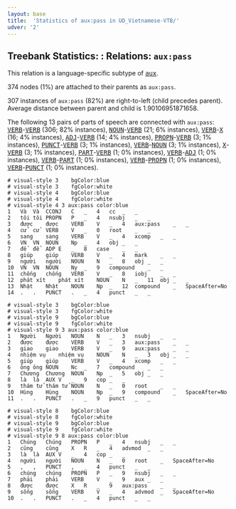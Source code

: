 ```yaml
---
layout: base
title:  'Statistics of aux:pass in UD_Vietnamese-VTB/'
udver: '2'
---
```


## Treebank Statistics: : Relations: `aux:pass`

This relation is a language-specific subtype of <tt><a href="vi_vtb-dep-aux.html">aux</a></tt>.

374 nodes (1%) are attached to their parents as `aux:pass`.

307 instances of `aux:pass` (82%) are right-to-left (child precedes parent).
Average distance between parent and child is 1.90106951871658.

The following 13 pairs of parts of speech are connected with `aux:pass`: <tt><a href="vi_vtb-pos-VERB.html">VERB</a></tt>-<tt><a href="vi_vtb-pos-VERB.html">VERB</a></tt> (306; 82% instances), <tt><a href="vi_vtb-pos-NOUN.html">NOUN</a></tt>-<tt><a href="vi_vtb-pos-VERB.html">VERB</a></tt> (21; 6% instances), <tt><a href="vi_vtb-pos-VERB.html">VERB</a></tt>-<tt><a href="vi_vtb-pos-X.html">X</a></tt> (16; 4% instances), <tt><a href="vi_vtb-pos-ADJ.html">ADJ</a></tt>-<tt><a href="vi_vtb-pos-VERB.html">VERB</a></tt> (14; 4% instances), <tt><a href="vi_vtb-pos-PROPN.html">PROPN</a></tt>-<tt><a href="vi_vtb-pos-VERB.html">VERB</a></tt> (3; 1% instances), <tt><a href="vi_vtb-pos-PUNCT.html">PUNCT</a></tt>-<tt><a href="vi_vtb-pos-VERB.html">VERB</a></tt> (3; 1% instances), <tt><a href="vi_vtb-pos-VERB.html">VERB</a></tt>-<tt><a href="vi_vtb-pos-NOUN.html">NOUN</a></tt> (3; 1% instances), <tt><a href="vi_vtb-pos-X.html">X</a></tt>-<tt><a href="vi_vtb-pos-VERB.html">VERB</a></tt> (3; 1% instances), <tt><a href="vi_vtb-pos-PART.html">PART</a></tt>-<tt><a href="vi_vtb-pos-VERB.html">VERB</a></tt> (1; 0% instances), <tt><a href="vi_vtb-pos-VERB.html">VERB</a></tt>-<tt><a href="vi_vtb-pos-ADJ.html">ADJ</a></tt> (1; 0% instances), <tt><a href="vi_vtb-pos-VERB.html">VERB</a></tt>-<tt><a href="vi_vtb-pos-PART.html">PART</a></tt> (1; 0% instances), <tt><a href="vi_vtb-pos-VERB.html">VERB</a></tt>-<tt><a href="vi_vtb-pos-PROPN.html">PROPN</a></tt> (1; 0% instances), <tt><a href="vi_vtb-pos-VERB.html">VERB</a></tt>-<tt><a href="vi_vtb-pos-PUNCT.html">PUNCT</a></tt> (1; 0% instances).


~~~ conllu
# visual-style 3	bgColor:blue
# visual-style 3	fgColor:white
# visual-style 4	bgColor:blue
# visual-style 4	fgColor:white
# visual-style 4 3 aux:pass	color:blue
1	Và	Và	CCONJ	C	_	4	cc	_	_
2	tôi	tôi	PROPN	P	_	4	nsubj	_	_
3	được	được	VERB	V	_	4	aux:pass	_	_
4	cử	cử	VERB	V	_	0	root	_	_
5	sang	sang	VERB	V	_	4	xcomp	_	_
6	VN	VN	NOUN	Np	_	4	obj	_	_
7	để	để	ADP	E	_	8	case	_	_
8	giúp	giúp	VERB	V	_	4	mark	_	_
9	người	người	NOUN	N	_	8	obj	_	_
10	VN	VN	NOUN	Ny	_	9	compound	_	_
11	chống	chống	VERB	V	_	8	iobj	_	_
12	phát xít	phát xít	NOUN	N	_	11	obj	_	_
13	Nhật	Nhật	NOUN	Np	_	12	compound	_	SpaceAfter=No
14	.	.	PUNCT	.	_	4	punct	_	_

~~~


~~~ conllu
# visual-style 3	bgColor:blue
# visual-style 3	fgColor:white
# visual-style 9	bgColor:blue
# visual-style 9	fgColor:white
# visual-style 9 3 aux:pass	color:blue
1	Người	Người	NOUN	N	_	3	nsubj	_	_
2	được	được	VERB	V	_	3	aux:pass	_	_
3	giao	giao	VERB	V	_	9	aux:pass	_	_
4	nhiệm vụ	nhiệm vụ	NOUN	N	_	3	obj	_	_
5	giúp	giúp	VERB	V	_	4	xcomp	_	_
6	ông	ông	NOUN	Nc	_	7	compound	_	_
7	Chương	Chương	NOUN	Np	_	5	obj	_	_
8	là	là	AUX	V	_	9	cop	_	_
9	thám tử	thám tử	NOUN	N	_	0	root	_	_
10	Hùng	Hùng	NOUN	Np	_	9	compound	_	SpaceAfter=No
11	.	.	PUNCT	.	_	9	punct	_	_

~~~


~~~ conllu
# visual-style 8	bgColor:blue
# visual-style 8	fgColor:white
# visual-style 9	bgColor:blue
# visual-style 9	fgColor:white
# visual-style 9 8 aux:pass	color:blue
1	Chúng	Chúng	PROPN	P	_	4	nsubj	_	_
2	cũng	cũng	X	R	_	4	advmod	_	_
3	là	là	AUX	V	_	4	cop	_	_
4	người	người	NOUN	N	_	0	root	_	SpaceAfter=No
5	,	,	PUNCT	,	_	4	punct	_	_
6	chúng	chúng	PROPN	P	_	9	nsubj	_	_
7	phải	phải	VERB	V	_	9	aux	_	_
8	được	được	X	R	_	9	aux:pass	_	_
9	sống	sống	VERB	V	_	4	advmod	_	SpaceAfter=No
10	.	.	PUNCT	.	_	4	punct	_	_

~~~


